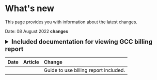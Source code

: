 # What's new

This page provides you with information about the latest changes.
<!--
- latest changes
- announcements
- known issues
- bug fixes
- deprecated functionalities-->

Date: 08 August 2022
**changes**
<details>
<summary style="font-size:20px;font-weight:bold">
Included documentation for viewing GCC billing report</summary>
[Billing report documentation](billing-report-docs/overview-billing-report) is now available for agencies to verify if their CSP costs incurred matches with their cloud service usage.
</details>





| Date | Article | Change |
|:----- |:------ |:------ |
|  |  | Guide to use billing report included. |
